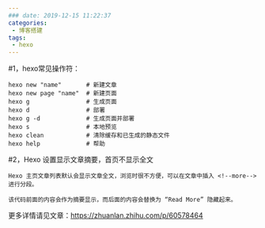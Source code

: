 ```yaml
---
### date: 2019-12-15 11:22:37
categories:
 - 博客搭建
tags:
 - hexo
---
```

#1，hexo常见操作符：

	hexo new "name"       # 新建文章
	hexo new page "name"  # 新建页面
	hexo g                # 生成页面
	hexo d                # 部署
	hexo g -d             # 生成页面并部署
	hexo s                # 本地预览
	hexo clean            # 清除缓存和已生成的静态文件
	hexo help             # 帮助
<!--more-->

#2，Hexo 设置显示文章摘要，首页不显示全文

	Hexo 主页文章列表默认会显示文章全文，浏览时很不方便，可以在文章中插入 <!--more--> 进行分段。

	该代码前面的内容会作为摘要显示，而后面的内容会替换为 “Read More” 隐藏起来。
更多详情请见文章：https://zhuanlan.zhihu.com/p/60578464
